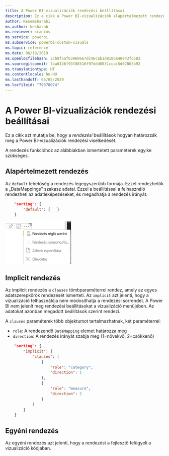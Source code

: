 ```yaml
---
title: A Power BI-vizualizációk rendezési beállításai
description: Ez a cikk a Power BI-vizualizációk alapértelmezett rendezési viselkedését ismerteti.
author: KesemSharabi
ms.author: kesharab
ms.reviewer: sranins
ms.service: powerbi
ms.subservice: powerbi-custom-visuals
ms.topic: reference
ms.date: 06/18/2019
ms.openlocfilehash: 3cb8f5af63960667dc46cab1d818ba48943fd582
ms.sourcegitcommit: 7aa0136f93f88516f97ddd8031ccac5d07863b92
ms.translationtype: HT
ms.contentlocale: hu-HU
ms.lasthandoff: 05/05/2020
ms.locfileid: "79378074"
---
```

# <a name="sorting-options-for-power-bi-visuals"></a>A Power BI-vizualizációk rendezési beállításai

Ez a cikk azt mutatja be, hogy a *rendezési* beállítások hogyan határozzák meg a Power BI-vizualizációk rendezési viselkedését. 

A rendezés funkcióhoz az alábbiakban ismertetett paraméterek egyike szükséges.

## <a name="default-sorting"></a>Alapértelmezett rendezés

Az `default` lehetőség a rendezés legegyszerűbb formája. Ezzel rendezhetők a „DataMappings” szakasz adatai. Ezzel a beállítással a felhasználó rendezheti az adatleképezéseket, és megadhatja a rendezés irányát.

```json
    "sorting": {
        "default": {   }
    }
```

![Rendezési beállítások a helyi menüben](media/sort-options/sorting.png)

## <a name="implicit-sorting"></a>Implicit rendezés

Az implicit rendezés a `clauses` tömbparaméterrel rendez, amely az egyes adatszerepkörök rendezését ismerteti. Az `implicit` azt jelenti, hogy a vizualizáció felhasználója nem módosíthatja a rendezési sorrendet. A Power BI nem jelenít meg rendezési beállításokat a vizualizáció menüjében. Az adatokat azonban megadott beállítások szerint rendezi.

A `clauses` paraméterek több objektumot tartalmazhatnak, két paraméterrel:

- `role`: A rendezendő `DataMapping` elemet határozza meg
- `direction`: A rendezés irányát szabja meg (1=növekvő, 2=csökkenő)

```json
    "sorting": {
        "implicit": {
            "clauses": [
                {
                    "role": "category",
                    "direction": 1
                },
                {
                    "role": "measure",
                    "direction": 2
                }
            ]
        }
    }
```

## <a name="custom-sorting"></a>Egyéni rendezés

Az egyéni rendezés azt jelenti, hogy a rendezést a fejlesztő felügyeli a vizualizáció kódjában.
